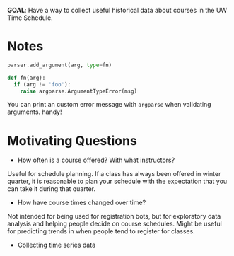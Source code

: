 

**GOAL**: Have a way to collect useful historical data about courses in the UW Time Schedule.

# Notes
```python
parser.add_argument(arg, type=fn)

def fn(arg):
  if (arg != 'foo'):
    raise argparse.ArgumentTypeError(msg)
```

You can print an custom error message with `argparse` when validating arguments. handy!

                         
# Motivating Questions

* How often is a course offered? With what instructors?

Useful for schedule planning. If a class has always been offered in winter quarter, it is reasonable to plan your schedule with the expectation that you can take it during that quarter.

* How have course times changed over time?

Not intended for being used for registration bots, but for exploratory data analysis and helping people decide on course schedules.
Might be useful for predicting trends in when people tend to register for classes.

* Collecting time series data